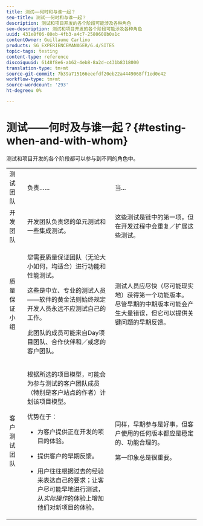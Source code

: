 ```yaml
---
title: 测试——何时和与谁一起？
seo-title: 测试——何时和与谁一起？
description: 测试和项目开发的各个阶段可能涉及各种角色
seo-description: 测试和项目开发的各个阶段可能涉及各种角色
uuid: 431e8f06-80eb-4fb3-a4c7-2580608b0a1c
contentOwner: Guillaume Carlino
products: SG_EXPERIENCEMANAGER/6.4/SITES
topic-tags: testing
content-type: reference
discoiquuid: 6148f8e6-ab62-4eb8-8a2d-c431b8318000
translation-type: tm+mt
source-git-commit: 7b39a715166eeefdf20eb22a4449068ff1ed0e42
workflow-type: tm+mt
source-wordcount: '293'
ht-degree: 0%

---
```



# 测试——何时及与谁一起？{#testing-when-and-with-whom}

测试和项目开发的各个阶段都可以参与到不同的角色中。

<table> 
 <tbody> 
  <tr> 
   <td>测试团队</td> 
   <td>负责…… </td> 
   <td>当...</td> 
  </tr> 
  <tr> 
   <td>开发团队</td> 
   <td>开发团队负责您的单元测试和一些集成测试。</td> 
   <td>这些测试是链中的第一项，但在开发过程中会重复／扩展这些测试。</td> 
  </tr> 
  <tr> 
   <td>质量保证小组</td> 
   <td><p>您需要质量保证团队（无论大小如何，均适合）进行功能和性能测试。</p> <p>这些是中立、专业的测试人员——软件的黄金法则始终规定开发人员永远不应测试自己的工作。</p> <p>此团队的成员可能来自Day项目团队、合作伙伴和／或您的客户团队。</p> </td> 
   <td><p>测试人员应尽快（尽可能现实地）获得第一个功能版本。 尽管早期的中期版本可能会产生大量错误，但它可以提供关键问题的早期反馈。</p> </td> 
  </tr> 
  <tr> 
   <td>客户测试团队</td> 
   <td><p>根据所选的项目模型，可能会为参与测试的客户团队成员（特别是客户站点的作者）计划该项目模型。</p> <p>优势在于：</p> 
    <ul> 
     <li><p>为客户提供正在开发的项目的体验。</p> </li> 
     <li><p>提供客户的早期反馈。</p> </li> 
     <li><p>用户往往根据过去的经验来表达自己的要求；让客户尽可能早地进行测试，从<i>实际操作</i>的体验上增加他们对新项目的体验。</p> </li> 
    </ul> </td> 
   <td><p>同样，早期参与是好事，但客户使用的任何版本都应是稳定的、功能合理的。</p> <p>第一印象总是很重要。</p> </td> 
  </tr> 
 </tbody> 
</table>

